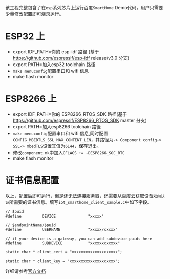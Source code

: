 该工程完整包含了在`esp`系列芯片上运行百度`SmartHome` Demo代码，用户只需要少量修改配置即可烧录运行。


# ESP32 上
- export IDF_PATH=你的 esp-idf 路径 (基于 https://github.com/espressif/esp-idf release/v3.0 分支)
- export PATH=加入esp32 toolchain 路径
- ```make menuconfig```配置串口和 wifi 信息
- make flash monitor

# ESP8266 上
- export IDF_PATH=你的 ESP8266_RTOS_SDK 路径(基于 https://github.com/espressif/ESP8266_RTOS_SDK master 分支)
- export PATH=加入esp8266 toolchain 路径
- ```make menuconfig```配置串口和 wifi 信息,同时配置`CONFIG_MBEDTLS_SSL_MAX_CONTENT_LEN`，其路径为```-> Component config-> SSL-> mbedTLS```设置其值为`6144`，保存退出。
- 修改`component.mk`中加入```CFLAGS += -DESP8266_SOC_RTC```
- make flash monitor

# 证书信息配置
以上，配置后即可运行，但是还无法连接服务器，还需要从百度云获取设备`双向认证`所需要的证书信息。填写`iot_smarthome_client_sample.c`中如下字段。
```
// $puid
#define         DEVICE              "xxxxx"

// $endpointName/$puid
#define         USERNAME            "xxxxx/xxxxx"

// if your device is a gateway, you can add subdevice puids here
#define         SUBDEVICE           "xxxxxxxxxxxx"

static char * client_cert = "xxxxxxxxxxxxxxxxxxxx";

static char * client_key = "xxxxxxxxxxxxxxxxxxxx";
```
详细请参考[官方文档](https://cloud.baidu.com/doc/SHC/GettingStarted.html#.E6.8E.A5.E5.85.A5.E6.96.B9.E6.A1.88)
